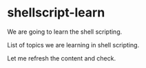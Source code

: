 # shellscript-learn

We are going to learn the shell scripting.

List of topics we are learning in shell scripting.

Let me refresh the content and check.